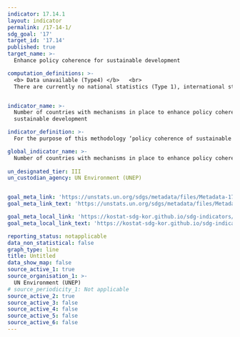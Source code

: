```yaml
---
indicator: 17.14.1
layout: indicator
permalink: /17-14-1/
sdg_goal: '17'
target_id: '17.14'
published: true
target_name: >-
  Enhance policy coherence for sustainable development

computation_definitions: >-
  <b> Data unavailable (Type4) </b>   <br>
  There are currently no national statistics (Type 1), international statistics (Type 2), or alternative national statistics (Type 3) available. The Data of Type 1, type 2, or type 3 can be also included in case of temporary unavailability.


indicator_name: >-
  Number of countries with mechanisms in place to enhance policy coherence of
  sustainable development

indicator_definition: >-
  For the purpose of this methodology ‘policy coherence of sustainable development’ has been interpreted as the coherence between policies in general that cover the dimensions of sustainable development.

global_indicator_name: >-
  Number of countries with mechanisms in place to enhance policy coherence of sustainable development
  
un_designated_tier: III
un_custodian_agency: UN Environment (UNEP)


goal_meta_link: 'https://unstats.un.org/sdgs/metadata/files/Metadata-17-14-01.pdf'
goal_meta_link_text: 'https://unstats.un.org/sdgs/metadata/files/Metadata-17-14-01.pdf'

goal_meta_local_link: 'https://kostat-sdg-kor.github.io/sdg-indicators/public/data/Metadata-17-14-01_ENG.pdf'
goal_meta_local_link_text: 'https://kostat-sdg-kor.github.io/sdg-indicators/public/data/Metadata-17-14-01_ENG.pdf'

reporting_status: notapplicable
data_non_statistical: false
graph_type: line
title: Untitled
data_show_map: false
source_active_1: true
source_organisation_1: >-
  UN Environment (UNEP)
# source_periodicity_1: Not applicable
source_active_2: true
source_active_3: false
source_active_4: false
source_active_5: false
source_active_6: false
---
```

